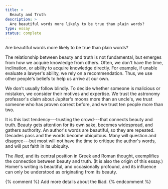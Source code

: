 ```yaml
---
title: >
  Beauty and Truth
description: >
  Are beautiful words more likely to be true than plain words?
type: essay
status: complete
---
```


Are beautiful words more likely to be true than plain words?

The relationship between beauty and truth is not fundamental, but emerges from how we acquire knowledge from others. Often, we don't have the time, inclination, or ability to acquire knowledge directly. For example, if unable evaluate a lawyer's ability, we rely on a recommendation. Thus, we use other people's beliefs to help us arrive at our own.

We don't usually follow blindly. To decide whether someone is malicious or mistaken, we consider their motives and expertise. We trust the astronomy professor's claim about Jupiter's moons more than an uncle's, we trust someone who has proven correct before, and we trust ten people more than two.

It is this last tendency---trusting the crowd---that connects beauty and truth. Beauty gets attention for its own sake, becomes widespread, and gathers authority. An author's words are beautiful, so they are repeated. Decades pass and the words become ubiquitous. Many will question and disagree---but most will not have the time to critique the author's words, and will put faith in its ubiquity.

The _Iliad_, and its central position in Greek and Roman thought, exemplifies the connection between beauty and truth. (It is also the origin of this essay.) Homer's writing is beautiful, and occasionally profound, and its influence can only be understood as originating from its beauty.

{% comment %}
Add more details about the Iliad.
{% endcomment %}
